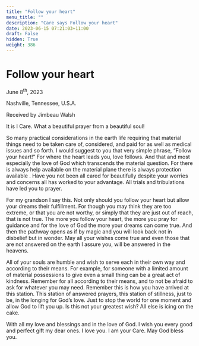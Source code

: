 ```yaml
---
title: "Follow your heart"
menu_title: ""
description: "Care says Follow your heart"
date: 2023-06-15 07:21:03+11:00
draft: False
hidden: True
weight: 386
---
```

# Follow your heart

June 8<sup>th</sup>, 2023

Nashville, Tennessee, U.S.A.

Received by Jimbeau Walsh  

It is I Care. What a beautiful prayer from a beautiful soul! 
 
So many practical considerations in the earth life requiring that material things need to be taken care of, considered, and paid for as well as medical issues and so forth. I would suggest to you that very simple phrase, “Follow your heart!” For where the heart leads you, love follows. And that and most especially the love of God which transcends the material question. For there is always help available on the material plane there is always protection available . Have you not been all cared for beautifully despite your worries and concerns all has worked to your advantage. All trials and tribulations have led you to prayer. 
 
For my grandson I say this. Not only should you follow your heart but allow your dreams their fulfillment. For though you may think they are too extreme, or that you are not worthy,  or simply that they are just out of reach, that is not true. The more you follow your heart, the more you pray for guidance and for the love of God the more your dreams can come true. And then the pathway opens as if by magic and you will look back not in disbelief but in wonder. May all your wishes come true and even those that are not answered on the earth I assure you, will be answered in the heavens. 
   
All of your souls are humble and wish to serve each in their own way and according to their means. For example, for someone with a limited amount of material possessions to give even a small thing can be a great act of kindness. Remember for all according to their means, and to not be afraid to ask for whatever you may need. Remember this is how you have arrived at this station. This station of answered prayers, this station of stillness, just to be, in the longing for God’s love. Just to stop the world for one moment and allow God to lift you up. Is this not your greatest wish? All else is icing on the cake. 
 
With all my love and blessings and in the love of God. I wish you every good and perfect gift my dear ones. I love you. I am your Care. May God bless you.